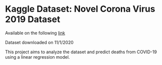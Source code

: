 # Kaggle Dataset: Novel Corona Virus 2019 Dataset

Available on the following [link](https://www.kaggle.com/sudalairajkumar/novel-corona-virus-2019-dataset)

Dataset downloaded on 11/1/2020

This project aims to analyze the dataset and predict deaths from COVID-19 using a linear regression model. 
